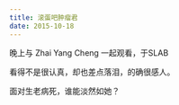```yaml
---
title: 滚蛋吧肿瘤君
date: 2015-10-18
---
```


晚上与 Zhai Yang Cheng 一起观看，于SLAB

看得不是很认真，却也差点落泪，的确很感人。

面对生老病死，谁能淡然如她？
